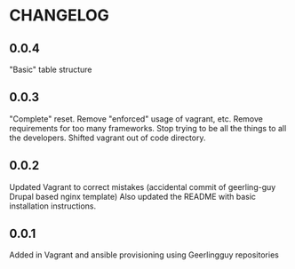 CHANGELOG
=========

0.0.4
------

"Basic" table structure

0.0.3
------

"Complete" reset. Remove "enforced" usage of vagrant, etc. Remove requirements for too many frameworks.  Stop trying to be all the things to all the developers. Shifted vagrant out of code directory.

0.0.2
------
Updated  Vagrant to correct mistakes (accidental commit of geerling-guy Drupal based nginx template)
Also updated the README with basic installation instructions.

0.0.1
------
Added in Vagrant and ansible provisioning using Geerlingguy repositories
